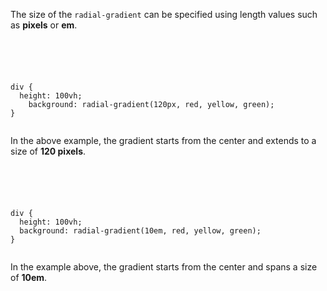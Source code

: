 The size of the `radial-gradient` can be
specified using length values such as **pixels** or **em**.

<codeblock language="css" type="lesson">
<code>
<panel language="html">
<div></div>
</panel>
<panel language="css">
div {
  height: 100vh;
	background: radial-gradient(120px, red, yellow, green);
}
</panel>
</code>
</codeblock>

In the above example, the gradient starts from the
center and extends to a size of **120 pixels**.

<codeblock language="css" type="lesson">
<code>
<panel language="html">
<div></div>
</panel>
<panel language="css">
div {
  height: 100vh;
  background: radial-gradient(10em, red, yellow, green);
}
</panel>
</code>
</codeblock>

In the example above, the gradient starts from the center and spans a size of **10em**.
